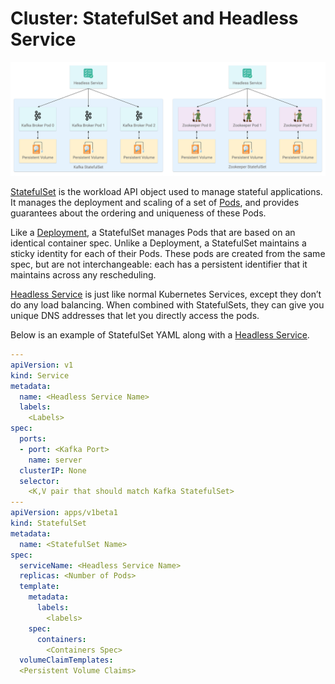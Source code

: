 # Cluster: StatefulSet and Headless Service



![StatefulSet for Kafka and Zookeeper](../../.gitbook/assets/screen-shot-2018-05-28-at-7.30.07-pm.png)

[StatefulSet](https://kubernetes.io/docs/concepts/workloads/controllers/statefulset/) is the workload API object used to manage stateful applications. It manages the deployment and scaling of a set of [Pods](https://kubernetes.io/docs/concepts/workloads/pods/pod-overview/), and provides guarantees about the ordering and uniqueness of these Pods.

Like a [Deployment](https://kubernetes.io/docs/concepts/workloads/controllers/deployment/), a StatefulSet manages Pods that are based on an identical container spec. Unlike a Deployment, a StatefulSet maintains a sticky identity for each of their Pods. These pods are created from the same spec, but are not interchangeable: each has a persistent identifier that it maintains across any rescheduling.

[Headless Service](https://kubernetes.io/docs/concepts/services-networking/service/#headless-services) is just like normal Kubernetes Services, except they don’t do any load balancing. When combined with StatefulSets, they can give you unique DNS addresses that let you directly access the pods.

Below is an example of StatefulSet YAML  along with a [Headless Service](https://kubernetes.io/docs/concepts/services-networking/service/#headless-services).

```yaml
---
apiVersion: v1
kind: Service
metadata:
  name: <Headless Service Name>
  labels:
    <Labels>
spec:
  ports:
  - port: <Kafka Port>
    name: server
  clusterIP: None
  selector:
    <K,V pair that should match Kafka StatefulSet>
---
apiVersion: apps/v1beta1
kind: StatefulSet
metadata:
  name: <StatefulSet Name>
spec:
  serviceName: <Headless Service Name>
  replicas: <Number of Pods>
  template:
    metadata:
      labels:
        <labels>
    spec:
      containers:
        <Containers Spec>
  volumeClaimTemplates:
  <Persistent Volume Claims>
```



